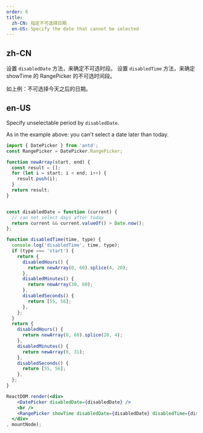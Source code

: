 ```yaml
---
order: 6
title:
  zh-CN: 指定不可选择日期
  en-US: Specify the date that cannot be selected
---
```


## zh-CN

设置 `disabledDate` 方法，来确定不可选时段。
设置 `disabledTime` 方法，来确定 showTime 的 RangePicker 的不可选时间段。

如上例：不可选择今天之后的日期。

## en-US

Specify unselectable period by `disabledDate`.

As in the example above: you can't select a date later than today.

````jsx
import { DatePicker } from 'antd';
const RangePicker = DatePicker.RangePicker;

function newArray(start, end) {
  const result = [];
  for (let i = start; i < end; i++) {
    result.push(i);
  }
  return result;
}


const disabledDate = function (current) {
  // can not select days after today
  return current && current.valueOf() > Date.now();
};

function disabledTime(time, type) {
  console.log('disabledTime', time, type);
  if (type === 'start') {
    return {
      disabledHours() {
        return newArray(0, 60).splice(4, 20);
      },
      disabledMinutes() {
        return newArray(30, 60);
      },
      disabledSeconds() {
        return [55, 56];
      },
    };
  }
  return {
    disabledHours() {
      return newArray(0, 60).splice(20, 4);
    },
    disabledMinutes() {
      return newArray(0, 31);
    },
    disabledSeconds() {
      return [55, 56];
    },
  };
}

ReactDOM.render(<div>
    <DatePicker disabledDate={disabledDate} />
    <br />
    <RangePicker showTime disabledDate={disabledDate} disabledTime={disabledTime} />
  </div>
, mountNode);
````
